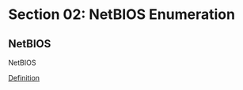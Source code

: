 # Section 02: NetBIOS Enumeration

## NetBIOS
NetBIOS

[Definition](../definitions/definitions_N.md#netbios)

